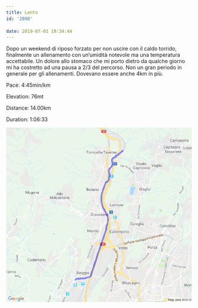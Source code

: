 ```yaml
---
title: Lento
id: '2098'

date: 2019-07-01 19:34:44
---
```


Dopo un weekend di riposo forzato per non uscire con il caldo torrido, finalmente un allenamento con un’umidità notevole ma una temperatura accettabile. Un dolore allo stomaco che mi porto dietro da qualche giorno mi ha costretto ad una pausa a 2/3 del percorso. Non un gran periodo in generale per gli allenamenti. Dovevano essere anche 4km in più.

Pace: 4:45min/km

Elevation: 76mt

Distance: 14.00km

Duration: 1:06:33



 
![image](/images/2021/08/20190701-activity-map.png)
